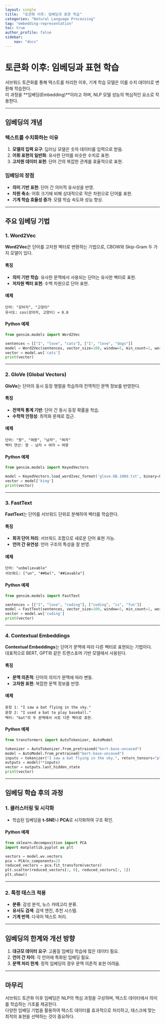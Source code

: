 ```yaml
---
layout: single
title:  "토큰화 이후: 임베딩과 표현 학습"
categories: "Natural Language Processing"
tag: "embedding-representation"
toc: true
author_profile: false
sidebar:
    nav: "docs"
---
```


# 토큰화 이후: 임베딩과 표현 학습

서브워드 토큰화를 통해 텍스트를 처리한 이후, 기계 학습 모델은 이를 수치 데이터로 변환해 학습한다.  
이 과정을 **임베딩(Embedding)**이라고 하며, NLP 모델 성능의 핵심적인 요소로 작용한다.

---

## 임베딩의 개념

### 텍스트를 수치화하는 이유
1. **모델의 입력 요구**: 딥러닝 모델은 숫자 데이터를 입력으로 받음.  
2. **어휘 표현의 일반화**: 유사한 단어를 비슷한 수치로 표현.  
3. **고차원 데이터 표현**: 단어 간의 복잡한 관계를 효율적으로 표현.

### 임베딩의 장점
- **의미 기반 표현**: 단어 간 의미적 유사성을 반영.  
- **차원 축소**: 어휘 크기에 비해 상대적으로 작은 차원으로 단어를 표현.  
- **기계 학습 효율성 증가**: 모델 학습 속도와 성능 향상.

---

## 주요 임베딩 기법

### 1. **Word2Vec**

**Word2Vec**은 단어를 고차원 벡터로 변환하는 기법으로, CBOW와 Skip-Gram 두 가지 모델이 있다.

#### 특징
- **의미 기반 학습**: 유사한 문맥에서 사용되는 단어는 유사한 벡터로 표현.  
- **저차원 벡터 표현**: 수백 차원으로 단어 표현.

#### 예제
```plaintext
단어: "강아지", "고양이"
유사도: cos(강아지, 고양이) ≈ 0.8
```

#### Python 예제
```python
from gensim.models import Word2Vec

sentences = [["I", "love", "cats"], ["I", "love", "dogs"]]
model = Word2Vec(sentences, vector_size=100, window=5, min_count=1, workers=4)
vector = model.wv['cats']
print(vector)
```

---

### 2. **GloVe (Global Vectors)**

**GloVe**는 단어의 동시 등장 행렬을 학습하여 전역적인 문맥 정보를 반영한다.

#### 특징
- **전역적 통계 기반**: 단어 간 동시 등장 확률을 학습.  
- **수학적 안정성**: 최적화 문제로 접근.  

#### 예제
```plaintext
단어: "왕", "여왕", "남자", "여자"
벡터 연산: 왕 - 남자 + 여자 ≈ 여왕
```

#### Python 예제
```python
from gensim.models import KeyedVectors

model = KeyedVectors.load_word2vec_format('glove.6B.100d.txt', binary=False)
vector = model['king']
print(vector)
```

---

### 3. **FastText**

**FastText**는 단어를 서브워드 단위로 분해하여 벡터를 학습한다.

#### 특징
- **희귀 단어 처리**: 서브워드 조합으로 새로운 단어 표현 가능.  
- **언어 간 유연성**: 언어 구조의 특성을 잘 반영.  

#### 예제
```plaintext
단어: "unbelievable"
서브워드: ["un", "##bel", "##ievable"]
```

#### Python 예제
```python
from gensim.models import FastText

sentences = [["I", "love", "coding"], ["coding", "is", "fun"]]
model = FastText(sentences, vector_size=100, window=5, min_count=1, workers=4)
vector = model.wv['coding']
print(vector)
```

---

### 4. **Contextual Embeddings**

**Contextual Embeddings**는 단어가 문맥에 따라 다른 벡터로 표현되는 기법이다.  
대표적으로 BERT, GPT와 같은 트랜스포머 기반 모델에서 사용된다.

#### 특징
- **문맥 의존적**: 단어의 의미가 문맥에 따라 변동.  
- **고차원 표현**: 복잡한 문맥 정보를 반영.  

#### 예제
```plaintext
문장 1: "I saw a bat flying in the sky."
문장 2: "I used a bat to play baseball."
벡터: "bat"의 두 문맥에서 서로 다른 벡터로 표현.
```

#### Python 예제
```python
from transformers import AutoTokenizer, AutoModel

tokenizer = AutoTokenizer.from_pretrained("bert-base-uncased")
model = AutoModel.from_pretrained("bert-base-uncased")
inputs = tokenizer("I saw a bat flying in the sky.", return_tensors="pt")
outputs = model(**inputs)
vector = outputs.last_hidden_state
print(vector)
```

---

## 임베딩 학습 후의 과정

### 1. **클러스터링 및 시각화**
- 학습된 임베딩을 **t-SNE**나 **PCA**로 시각화하여 구조 확인.  

#### Python 예제
```python
from sklearn.decomposition import PCA
import matplotlib.pyplot as plt

vectors = model.wv.vectors
pca = PCA(n_components=2)
reduced_vectors = pca.fit_transform(vectors)
plt.scatter(reduced_vectors[:, 0], reduced_vectors[:, 1])
plt.show()
```

---

### 2. **특정 태스크 적용**
- **분류**: 감성 분석, 뉴스 카테고리 분류.  
- **유사도 검색**: 검색 엔진, 추천 시스템.  
- **기계 번역**: 다국어 텍스트 처리.

---

## 임베딩의 한계와 개선 방향

1. **대규모 데이터 요구**: 고품질 임베딩 학습에 많은 데이터 필요.  
2. **언어 간 차이**: 각 언어에 특화된 임베딩 필요.  
3. **문맥 처리 한계**: 정적 임베딩의 경우 문맥 의존적 표현 어려움.  

---

## 마무리

서브워드 토큰화 이후 임베딩은 NLP의 핵심 과정을 구성하며, 텍스트 데이터에서 의미를 학습하는 기초를 제공한다.  
다양한 임베딩 기법을 활용하여 텍스트 데이터를 효과적으로 처리하고, 태스크에 맞는 최적의 표현을 선택하는 것이 중요하다.
